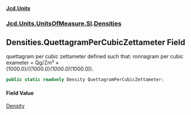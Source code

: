 #### [Jcd.Units](index.md 'index')
### [Jcd.Units.UnitsOfMeasure.SI](Jcd.Units.UnitsOfMeasure.SI.md 'Jcd.Units.UnitsOfMeasure.SI').[Densities](Densities.md 'Jcd.Units.UnitsOfMeasure.SI.Densities')

## Densities.QuettagramPerCubicZettameter Field

quettagram per cubic zettameter defined such that: ronnagram per cubic exameter = Qg/Zm³ ×  
(1000.0)/((1000.0)*(1000.0)*(1000.0)).

```csharp
public static readonly Density QuettagramPerCubicZettameter;
```

#### Field Value
[Density](Density.md 'Jcd.Units.UnitTypes.Density')